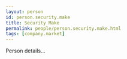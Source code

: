 ```yaml
---
layout: person
id: person.security.make
title: Security Make
permalink: people/person.security.make.html
tags: [company.market]
---
```


Person details...